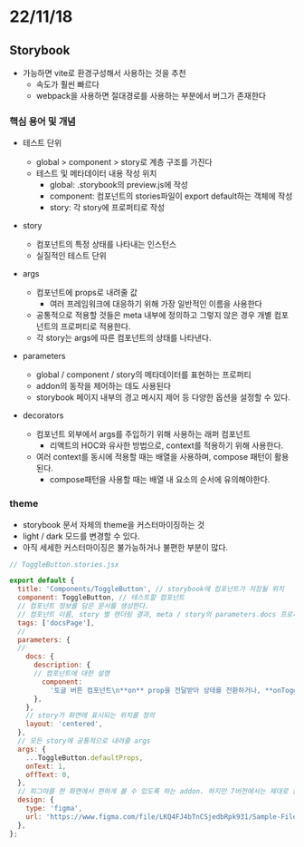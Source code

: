 # 22/11/18

## Storybook

- 가능하면 vite로 환경구성해서 사용하는 것을 추천
	- 속도가 훨씬 빠르다
	- webpack을 사용하면 절대경로를 사용하는 부분에서 버그가 존재한다


### 핵심 용어 및 개념

- 테스트 단위
	- global > component > story로 계층 구조를 가진다
	- 테스트 및 메타데이터 내용 작성 위치
		- global: .storybook의 preview.js에 작성
		- component: 컴포넌트의 stories파일이 export default하는 객체에 작성
		- story: 각 story에 프로퍼티로 작성
- story
	- 컴포넌트의 특정 상태를 나타내는 인스턴스
	- 실질적인 테스트 단위
- args
	- 컴포넌트에 props로 내려줄 값
		- 여러 프레임워크에 대응하기 위해 가장 일반적인 이름을 사용한다
	- 공통적으로 적용할 것들은 meta 내부에 정의하고 그렇지 않은 경우 개별 컴포넌트의 프로퍼티로 적용한다.
	- 각 story는 args에 따른 컴포넌트의 상태를 나타낸다.
- parameters
	- global / component / story의 메타데이터를 표현하는 프로퍼티
	- addon의 동작을 제어하는 데도 사용된다
	- storybook 페이지 내부의 경고 메시지 제어 등 다양한 옵션을 설정할 수 있다.

- decorators
	- 컴포넌트 외부에서 args를 주입하기 위해 사용하는 래퍼 컴포넌트
		- 리액트의 HOC와 유사한 방법으로, context를 적용하기 위해 사용한다.
	- 여러 context를 동시에 적용할 때는 배열을 사용하며, compose 패턴이 활용된다.
		- compose패턴을 사용할 때는 배열 내 요소의 순서에 유의해야한다.

### theme

- storybook 문서 자체의 theme을 커스터마이징하는 것
- light / dark 모드를 변경할 수 있다.
- 아직 세세한 커스터마이징은 불가능하거나 불편한 부분이 많다.

```jsx
// ToggleButton.stories.jsx

export default {
  title: 'Components/ToggleButton', // storybook에 컴포넌트가 저장될 위치
  component: ToggleButton, // 테스트할 컴포넌트
  // 컴포넌트 정보를 담은 문서를 생성한다.
  // 컴포넌트 이름, story 별 렌더링 결과, meta / story의 parameters.docs 프로퍼티에 기술한 정보, args 정보 등을 포함한다.
  tags: ['docsPage'], 
  // 
  parameters: {
  // 
    docs: {
      description: {
      // 컴포넌트에 대한 설명
        component:
          '토글 버튼 컴포넌트\n**on** prop을 전달받아 상태를 전환하거나, **onToggle** prop에 전달된 콜백에 의해 상태가 전환됩니다.',
      },
    },
	// story가 화면에 표시되는 위치를 정의
    layout: 'centered',
  },
  // 모든 story에 공통적으로 내려줄 args
  args: {
    ...ToggleButton.defaultProps,
    onText: 1,
    offText: 0,
  },
  // 피그마를 한 화면에서 편하게 볼 수 있도록 하는 addon. 하지만 7버전에서는 제대로 동작하지 않는다.
  design: {
    type: 'figma',
    url: 'https://www.figma.com/file/LKQ4FJ4bTnCSjedbRpk931/Sample-File',
  },
};
```



